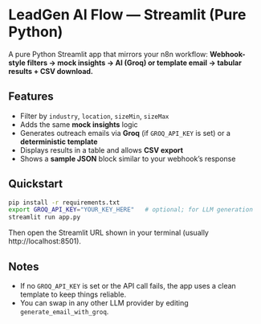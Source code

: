 
# LeadGen AI Flow — Streamlit (Pure Python)

A pure Python Streamlit app that mirrors your n8n workflow:
**Webhook-style filters → mock insights → AI (Groq) or template email → tabular results + CSV download.**

## Features
- Filter by `industry`, `location`, `sizeMin`, `sizeMax`
- Adds the same **mock insights** logic
- Generates outreach emails via **Groq** (if `GROQ_API_KEY` is set) or a **deterministic template**
- Displays results in a table and allows **CSV export**
- Shows a **sample JSON** block similar to your webhook’s response

## Quickstart
```bash
pip install -r requirements.txt
export GROQ_API_KEY="YOUR_KEY_HERE"   # optional; for LLM generation
streamlit run app.py
```

Then open the Streamlit URL shown in your terminal (usually http://localhost:8501).

## Notes
- If no `GROQ_API_KEY` is set or the API call fails, the app uses a clean template to keep things reliable.
- You can swap in any other LLM provider by editing `generate_email_with_groq`.
